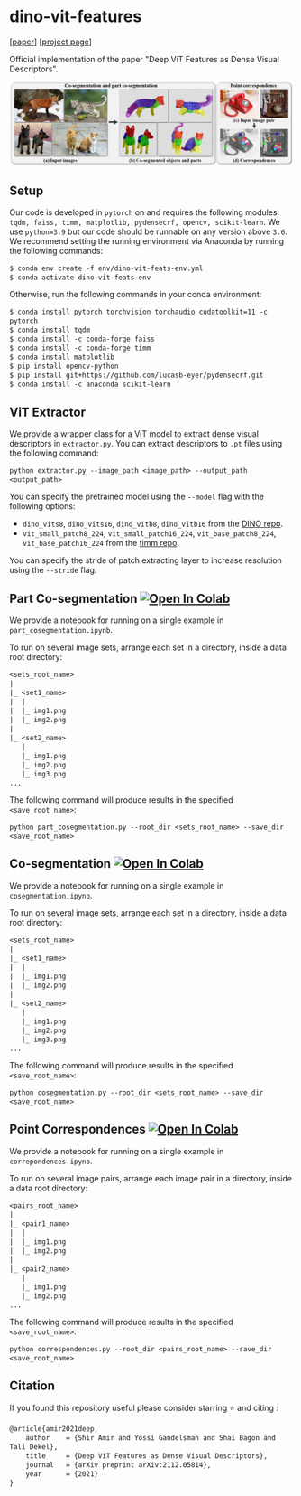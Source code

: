 # dino-vit-features
[[paper](https://arxiv.org/abs/2112.05814)] [[project page](dino-vit-features.github.io)]

Official implementation of the paper "Deep ViT Features as Dense Visual Descriptors".

![teaser](./images/teaser.png)


## Setup
Our code is developed in `pytorch` on and requires the following modules: `tqdm, faiss, timm, matplotlib, pydensecrf, opencv, scikit-learn`.
We use `python=3.9` but our code should be runnable on any version above `3.6`.
We recommend setting the running environment via Anaconda by running the following commands:
```
$ conda env create -f env/dino-vit-feats-env.yml
$ conda activate dino-vit-feats-env
```
Otherwise, run the following commands in your conda environment:
```
$ conda install pytorch torchvision torchaudio cudatoolkit=11 -c pytorch
$ conda install tqdm
$ conda install -c conda-forge faiss
$ conda install -c conda-forge timm 
$ conda install matplotlib
$ pip install opencv-python
$ pip install git+https://github.com/lucasb-eyer/pydensecrf.git
$ conda install -c anaconda scikit-learn
```

## ViT Extractor
We provide a wrapper class for a ViT model to extract dense visual descriptors in `extractor.py`.
You can extract descriptors to `.pt` files using the following command:
```
python extractor.py --image_path <image_path> --output_path <output_path>
```
You can specify the pretrained model using the `--model` flag with the following options:
* `dino_vits8`, `dino_vits16`, `dino_vitb8`, `dino_vitb16` from the [DINO repo](https://github.com/facebookresearch/dino).
* `vit_small_patch8_224`, `vit_small_patch16_224`, `vit_base_patch8_224`, `vit_base_patch16_224` from the [timm repo](https://github.com/rwightman/pytorch-image-models/tree/master/timm).

You can specify the stride of patch extracting layer to increase resolution using the `--stride` flag.

## Part Co-segmentation [![Open In Colab](https://colab.research.google.com/assets/colab-badge.svg)](http://colab.research.google.com/github/shiramir/dino-vit-features/blob/main/part_cosegmentation.ipynb)
We provide a notebook for running on a single example in `part_cosegmentation.ipynb`. 

To run on several image sets, arrange each set in a directory, inside a data root directory:

```
<sets_root_name>
|
|_ <set1_name>
|  |
|  |_ img1.png
|  |_ img2.png
|   
|_ <set2_name>
   |
   |_ img1.png
   |_ img2.png
   |_ img3.png
...
```
The following command will produce results in the specified `<save_root_name>`:
```
python part_cosegmentation.py --root_dir <sets_root_name> --save_dir <save_root_name>
```

## Co-segmentation [![Open In Colab](https://colab.research.google.com/assets/colab-badge.svg)](http://colab.research.google.com/github/shiramir/dino-vit-features/blob/main/cosegmentation.ipynb)
We provide a notebook for running on a single example in `cosegmentation.ipynb`. 

To run on several image sets, arrange each set in a directory, inside a data root directory:

```
<sets_root_name>
|
|_ <set1_name>
|  |
|  |_ img1.png
|  |_ img2.png
|   
|_ <set2_name>
   |
   |_ img1.png
   |_ img2.png
   |_ img3.png
...
```
The following command will produce results in the specified `<save_root_name>`:
```
python cosegmentation.py --root_dir <sets_root_name> --save_dir <save_root_name>
```


## Point Correspondences [![Open In Colab](https://colab.research.google.com/assets/colab-badge.svg)](http://colab.research.google.com/github/shiramir/dino-vit-features/blob/main/correspondences.ipynb)
We provide a notebook for running on a single example in `correpondences.ipynb`. 

To run on several image pairs, arrange each image pair in a directory, inside a data root directory:

```
<pairs_root_name>
|
|_ <pair1_name>
|  |
|  |_ img1.png
|  |_ img2.png
|   
|_ <pair2_name>
   |
   |_ img1.png
   |_ img2.png
...
```
The following command will produce results in the specified `<save_root_name>`:
```
python correspondences.py --root_dir <pairs_root_name> --save_dir <save_root_name>
```

## Citation
If you found this repository useful please consider starring ⭐ and citing :
```
@article{amir2021deep,
    author    = {Shir Amir and Yossi Gandelsman and Shai Bagon and Tali Dekel},
    title     = {Deep ViT Features as Dense Visual Descriptors},
    journal   = {arXiv preprint arXiv:2112.05814},
    year      = {2021}
}
```
